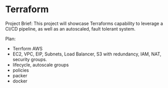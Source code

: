 # Terraform

Project Brief:
This project will showcase Terraforms capability to leverage a CI/CD pipeline, as well as an autoscaled, fault tolerant system.

Plan:

- Terrform AWS
- EC2, VPC, EIP, Subnets, Load Balancer, S3 with redundancy, IAM, NAT, security groups.
- lifecycle, autoscale groups
- policies
- packer
- docker
